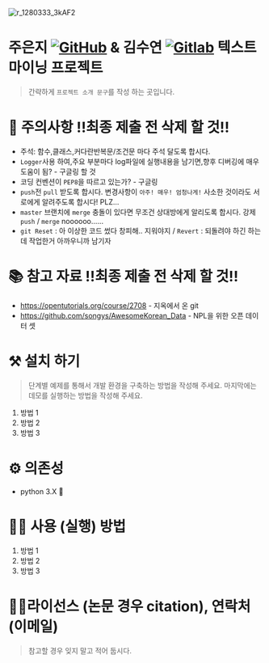 ![r_1280333_3kAF2](https://user-images.githubusercontent.com/37266170/91690682-5a91fb80-eba1-11ea-970f-eb6a96ca7bfb.gif)

# 주은지 [![GitHub](http://img.shields.io/badge/-GitHub-black?style=flat-square&logo=github&link=https://github.com/junji9072)](https://github.com/junji9072) & 김수연 [![Gitlab](http://img.shields.io/badge/-Gitlab-black?style=flat-square&logo=gitlab&link=https://gitlab.com/SYEON9)](https://gitlab.com/SYEON9) 텍스트 마이닝 프로젝트
> 간략하게 `프로젝트 소개 문구`를 작성 하는 곳입니다.

# 🚨 주의사항 !!최종 제출 전 삭제 할 것!!
* 주석: 함수,클래스,커다란반복문/조건문 마다 주석 달도록 합시다.
* `Logger`사용 하여,주요 부분마다 log파일에 실행내용을 남기면,향후 디버깅에 매우 도움이 됨? - 구글링 할 것
* 코딩 컨벤션이 `PEP8`을 따르고 있는가? - 구글링
* `push`전 `pull` 받도록 합시다. 변경사항이 `아주! 매우! 엄청나게!` 사소한 것이라도 서로에게 알려주도록 합시다! PLZ... 
* `master` 브랜치에 `merge` 충돌이 있다면 무조건 상대방에게 알리도록 합시다. 강제 `push` / `merge` noooooo......
* `git Reset` : 아 이상한 코드 썼다 창피해.. 지워야지 / `Revert` : 되돌려야 하긴 하는데 작업한거 아까우니까 남기자

# 📚 참고 자료 !!최종 제출 전 삭제 할 것!!
* https://opentutorials.org/course/2708 - 지옥에서 온 git  
* https://github.com/songys/AwesomeKorean_Data - NPL을 위한 오픈 데이터 셋

# ⚒️ 설치 하기
> 단계별 예제를 통해서 개발 환경을 구축하는 방법을 작성해 주세요. 마지막에는 데모를 실행하는 방법을 작성해 주세요.
1. 방법 1 
1. 방법 2 
1. 방법 3


# ⚙️ 의존성
* python 3.X 🐍


# 👩‍💻 사용 (실행) 방법
1. 방법 1 
1. 방법 2 
1. 방법 3


# 👩‍🎓라이선스 (논문 경우 citation), 연락처(이메일)
> 참고할 경우 잊지 말고 적어 둡시다.


